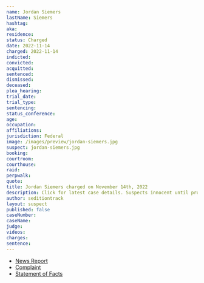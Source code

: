 ```yaml
---
name: Jordan Siemers
lastName: Siemers
hashtag:
aka:
residence:
status: Charged
date: 2022-11-14
charged: 2022-11-14
indicted:
convicted:
acquitted:
sentenced:
dismissed:
deceased:
plea_hearing:
trial_date:
trial_type:
sentencing:
status_conference:
age:
occupation:
affiliations:
jurisdiction: Federal
image: /images/preview/jordan-siemers.jpg
suspect: jordan-siemers.jpg
booking:
courtroom:
courthouse:
raid:
perpwalk:
quote:
title: Jordan Siemers charged on November 14th, 2022
description: Click for latest case details. Suspects innocent until proven guilty.
author: seditiontrack
layout: suspect
published: false
caseNumber: 
caseName:
judge:
videos:
charges:
sentence:
---
```

- [News Report]()
- [Complaint](https://www.justice.gov/usao-dc/case-multi-defendant/file/1554996/download)
- [Statement of Facts](https://www.justice.gov/usao-dc/case-multi-defendant/file/1555001/download)
